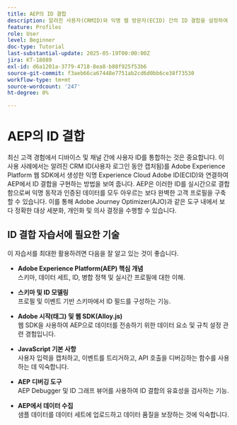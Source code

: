 ```yaml
---
title: AEP의 ID 결합
description: 알려진 사용자(CRMID)와 익명 웹 방문자(ECID) 간의 ID 결합을 설정하여 Adobe Journey Optimizer(AJO)에서 실시간 개인화 및 오퍼 의사 결정에 통합 프로필을 활성화합니다.
feature: Profiles
role: User
level: Beginner
doc-type: Tutorial
last-substantial-update: 2025-05-19T00:00:00Z
jira: KT-18089
exl-id: d6a1201a-3779-4718-8ea8-b88f925f53b6
source-git-commit: f3aeb66ca67448e7751ab2cd6d0bb6ce38f73530
workflow-type: tm+mt
source-wordcount: '247'
ht-degree: 0%

---
```


# AEP의 ID 결합

최신 고객 경험에서 디바이스 및 채널 간에 사용자 ID를 통합하는 것은 중요합니다. 이 사용 사례에서는 알려진 CRM ID(사용자 로그인 동안 캡처됨)를 Adobe Experience Platform 웹 SDK에서 생성한 익명 Experience Cloud Adobe ID(ECID)와 연결하여 AEP에서 ID 결합을 구현하는 방법을 보여 줍니다. AEP은 이러한 ID를 실시간으로 결합함으로써 익명 동작과 인증된 데이터를 모두 아우르는 보다 완벽한 고객 프로필을 구축할 수 있습니다. 이를 통해 Adobe Journey Optimizer(AJO)과 같은 도구 내에서 보다 정확한 대상 세분화, 개인화 및 의사 결정을 수행할 수 있습니다.

## ID 결합 자습서에 필요한 기술

이 자습서를 최대한 활용하려면 다음을 잘 알고 있는 것이 좋습니다.

- **Adobe Experience Platform(AEP) 핵심 개념**\
  스키마, 데이터 세트, ID, 병합 정책 및 실시간 프로필에 대한 이해.

- **스키마 및 ID 모델링**\
  프로필 및 이벤트 기반 스키마에서 ID 필드를 구성하는 기능.

- **Adobe 시작(태그) 및 웹 SDK(Alloy.js)**\
  웹 SDK을 사용하여 AEP으로 데이터를 전송하기 위한 데이터 요소 및 규칙 설정 관련 경험입니다.

- **JavaScript 기본 사항**\
  사용자 입력을 캡처하고, 이벤트를 트리거하고, API 호출을 디버깅하는 함수를 사용하는 데 익숙합니다.

- **AEP 디버깅 도구**\
  AEP Debugger 및 ID 그래프 뷰어를 사용하여 ID 결합의 유효성을 검사하는 기능.

- **AEP에서 데이터 수집**\
  샘플 데이터를 데이터 세트에 업로드하고 데이터 품질을 보장하는 것에 익숙합니다.


